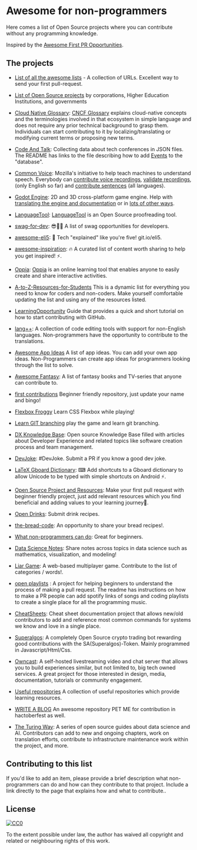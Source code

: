 # Awesome for non-programmers

Here comes a list of Open Source projects where you can contribute without any programming knowledge.

Inspired by the [Awesome First PR Opportunities](https://github.com/MunGell/awesome-for-beginners/).


## The projects
* [List of all the awesome lists](https://github.com/szabgab/awesome-lists) - A collection of URLs. Excellent way to send your first pull-request.
* [List of Open Source projects](https://github.com/OSDC-Code-Maven/open-source-by-organizations/) by corporations, Higher Education Institutions, and governments

* [Cloud Native Glossary](https://github.com/cncf/glossary/blob/main/CONTRIBUTING.md): [CNCF Glossary](glossary.cncf.io) explains cloud-native concepts and the terminologies involved in that ecosystem in simple language and does not require any prior technical background to grasp them. Individuals can start contributing to it by localizing/translating or modifying current terms or proposing new terms.
* [Code And Talk](https://github.com/szabgab/codeandtalk.com): Collecting data about tech conferences in JSON files. The README has links to the file describing how to add [Events](https://github.com/szabgab/codeandtalk.com/blob/main/docs/EVENTS.md) to the "database".
* [Common Voice](https://voice.mozilla.org/): Mozilla's initiative to help teach machines to understand speech. Everybody can [contribute voice recordings](https://voice.mozilla.org/en/record), [validate recordings](https://voice.mozilla.org/en), (only English so far) and [contribute sentences](https://voice-sprint.mozilla.community/contributing/) (all languages).
* [Godot Engine](https://godotengine.org/): 2D and 3D cross-platform game engine. Help with [translating the engine and documentation](https://godotengine.org/article/godots-documentation-now-open-translation) or in [lots of other ways](http://docs.godotengine.org/en/latest/community/contributing/ways_to_contribute.html).
* [LanguageTool](https://github.com/languagetool-org/languagetool): [LanguageTool](https://community.languagetool.org/) is an Open Source proofreading tool.
* [swag-for-dev](https://github.com/swapagarwal/swag-for-dev): 😎👕🧦 A list of swag opportunities for developers.
* [awesome-eli5](https://github.com/swapagarwal/awesome-eli5): 👶 Tech "explained" like you're five! git.io/eli5.
* [awesome-inspiration](https://github.com/swapagarwal/awesome-inspiration): 🔥 A curated list of content worth sharing to help you get inspired! ⚡️.
* [Oppia](https://github.com/oppia/oppia/wiki/Teaching-with-Oppia): [Oppia](https://www.oppia.org) is an online learning tool that enables anyone to easily create and share interactive activities.
* [A-to-Z-Resources-for-Students](https://github.com/dipakkr/A-to-Z-Resources-for-Students) This is a dynamic list for everything you need to know for coders and non-coders. Make yourself comfortable updating the list and using any of the resources listed.
* [LearningOpportunity](https://guides.github.com/activities/hello-world/) Guide that provides a quick and short tutorial on how to start contributing with GitHub.
* [lang++](https://github.com/fibanneacci/langplusplus): A collection of code editing tools with support for non-English languages. Non-programmers have the opportunity to contribute to the translations.
* [Awesome App Ideas](https://github.com/tastejs/awesome-app-ideas) A list of app ideas. You can add your own app ideas. Non-Programmers can create app ideas for programmers looking through the list to solve.
* [Awesome Fantasy](https://github.com/RichardLitt/awesome-fantasy): A list of fantasy books and TV-series that anyone can contribute to.
* [first contributions](https://github.com/firstcontributions/first-contributions) Beginner friendly repository, just update your name and bingo!
* [Flexbox Froggy](https://github.com/thomaspark/flexboxfroggy) Learn CSS Flexbox while playing!
* [Learn GIT branching](https://pcottle.github.io/learnGitBranching) play the game and learn git branching.
* [DX Knowledge Base](https://github.com/DXHeroes/knowledge-base-content): Open source Knowledge Base filled with articles about Developer Experience and related topics like software creation process and team management.
* [DevJoke](https://github.com/shrutikapoor08/devjoke): #DevJoke. Submit a PR if you know a good dev joke.
* [LaTeX Gboard Dictionary](https://github.com/DenverCoder1/LaTeX-Gboard-Dictionary/issues/5): ⌨ Add shortcuts to a Gboard dictionary to allow Unicode to be typed with simple shortcuts on Android ⚡.
* [Open Source Project and Resources](https://github.com/Ashish-khanagwal/Open-source-practice-and-resources): Make your first pull request with beginner friendly project, just add relevant resources which you find beneficial and adding values to your learning journey💪.
* [Open Drinks](https://github.com/alfg/opendrinks): Submit drink recipes.
* [the-bread-code](https://github.com/hendricius/the-bread-code): An opportunity to share your bread recipes!.
* [What non-programmers can do](https://github.com/tvanantwerp/github-for-non-programmers): Great for beginners.
* [Data Science Notes](https://github.com/wyattowalsh/data-science-notes): Share notes across topics in data science such as mathematics, visualization, and modeling! 
* [Liar Game](https://github.com/fibanneacci/liar): A web-based multiplayer game. Contribute to the list of categories / words!.
* [open playlists](https://github.com/bhargav794/hacktoberfest-practice-music-playlists) : A project for helping beginners to understand the process of making a pull request. The readme has instructions on how to make a PR people can add spotify links of songs and coding playlists to create a single place for all the programming music.
* [CheatSheets](https://github.com/Jahenr/CheatSheets): Cheat sheet documentation project that allows new/old contributors to add and reference most common commands for systems we know and love in a single place.
*  [Superalgos](https://github.com/Superalgos/Superalgos): A completely Open Source crypto trading bot rewarding good contributions with the SA(Superalgos)-Token. Mainly programmed in Javascript/Html/Css.
*  [Owncast](https://github.com/owncast/owncast): A self-hosted livestreaming video and chat server that allows you to build experiences similar, but not limited to, big tech owned services. A great project for those interested in design, media, documentation, tutorials or community engagement.
*  [Useful repositories](https://github.com/Aatmaj-Zephyr/A-collection-of-useful-repositories) A collection of useful repositories which provide learning resources. 
* [WRITE A BLOG](https://github.com/akshitagupta15june/PetMe) An awesome repository PET ME for contribution in hactoberfest as well.
* [The Turing Way](https://github.com/alan-turing-institute/the-turing-way): A series of open source guides about data science and AI. Contributors can add to new and ongoing chapters, work on translation efforts, contribute to infrastructure maintenance work within the project, and more.
## Contributing to this list

If you'd like to add an item, please provide a brief description what non-programmers can do and how can they contribute to that project. Include a link directly to the page that explains how and what to contribute..


## License

[![CC0](http://i.creativecommons.org/p/zero/1.0/88x31.png)](http://creativecommons.org/publicdomain/zero/1.0/)

To the extent possible under law, the author has waived all copyright and related or neighbouring rights of this work.

